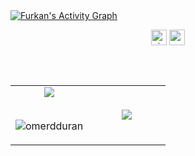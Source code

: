 <a href="https://github.com/furkanunsalan">
  <img alt="Furkan's Activity Graph" src="https://github-readme-activity-graph.vercel.app/graph?username=furkanunsalan&theme=github-compact&hide_border=true" />
</a>

<!--- 
<div align="center">
  <a href="https://furkanunsalan.dev">
  <img  src="https://github.com/furkanunsalan/furkanunsalan/blob/main/images/grid-snake.svg"
       alt="snake" /></a>
</div>
<br>
---> 

<p align="center">
  <a href="github.com/furkanunsalan" target="blank"><img align="center" 
     src="https://komarev.com/ghpvc/?username=furkanunsalan&style=for-the-badge&label=PROFILE+VIEWS" height="25"
     alt="views count" /></a>
  <a href="https://furkanunsalan.dev"><img align="center" 
     src="https://img.shields.io/website?down_message=offline&style=for-the-badge&up_message=online&url=https://furkanunsalan.dev" height="25"
     alt="website" /></a>
  </p>


<br>

<!---
<h3 align="center">Languages and Tools I Use</h3>
<p align="center">
  <a href="https://skillicons.dev">
    <img src="https://skillicons.dev/icons?i=figma,javascript,html,css,sass,wordpress,python,react,docker,git&perline=5" />
  </a>
</p>

<br>
--->


<!---
<div align="center">
<p align="center">
<a target="_blank" href="https://furkanunsalan.dev"><img src="https://github.com/furkanunsalan/furkanunsalan/blob/main/images/websitePanel.png"/></a>
<a href="mailto:me@furkanunsalan.dev"><img src="https://github.com/furkanunsalan/furkanunsalan/blob/main/images/mailPanel.png"/></a>
<a target="_blank" href="https://instagram.com/furkanunsalan"><img src="https://github.com/furkanunsalan/furkanunsalan/blob/main/images/instaPanel.png"/></a>
<a target="_blank" href="https://open.spotify.com/user/furkanunsalan"><img src="https://github.com/furkanunsalan/furkanunsalan/blob/main/images/spotifyPanel.png"/></a>
<a target="_blank" href="https://twitter.com/furkanunsalan"><img src="https://github.com/furkanunsalan/furkanunsalan/blob/main/images/twitterPanel.png"/></a>
</p>
</div>
--->

<br>

<table align="center">
  <tr border="none">
    <td width="50%" align="center">
      <img  align="center"  src="https://github-readme-stats.vercel.app/api?username=furkanunsalan&theme=dark&show_icons=true&count_private=true" />
      <br></br>
      <p><img align="center" src="https://github-readme-streak-stats.herokuapp.com/?user=furkanunsalan&theme=dark" alt="omerdduran" /></p>
    </td>
    <td width="50%" align="center">
      <img  align="center"  src="https://github-readme-stats.anuraghazra1.vercel.app/api/top-langs/?username=furkanunsalan&theme=dark&hide_border=false&no-bg=true&no-frame=true&langs_count=10"/>
    </td>
  </tr>
</table>
